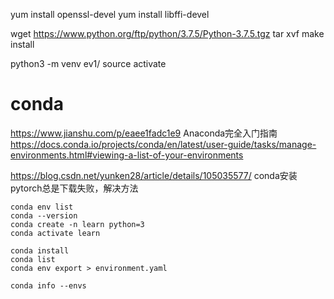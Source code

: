 
yum install openssl-devel
yum install libffi-devel


wget https://www.python.org/ftp/python/3.7.5/Python-3.7.5.tgz
tar xvf
make install


python3 -m venv ev1/
source activate




# conda

https://www.jianshu.com/p/eaee1fadc1e9 Anaconda完全入门指南
https://docs.conda.io/projects/conda/en/latest/user-guide/tasks/manage-environments.html#viewing-a-list-of-your-environments

https://blog.csdn.net/yunken28/article/details/105035577/ conda安装pytorch总是下载失败，解决方法


```
conda env list  
conda --version
conda create -n learn python=3
conda activate learn

conda install
conda list
conda env export > environment.yaml

conda info --envs

```
